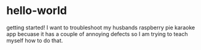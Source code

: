 # hello-world
getting started!
I want to troubleshoot my husbands raspberry pie karaoke app becuase it has a couple of annoying defects so I am trying to teach myself how to do that. 
